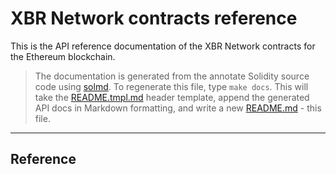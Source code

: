 # XBR Network contracts reference

This is the API reference documentation of the XBR Network contracts for the Ethereum blockchain.

> The documentation is generated from the annotate Solidity source code using [solmd](http://danepilcher.com/solmd/). To regenerate this file, type `make docs`. This will take the [README.tmpl.md](README.tmpl.md) header template, append the generated API docs in Markdown formatting, and write a new [README.md](README.md) - this file.

---

## Reference

